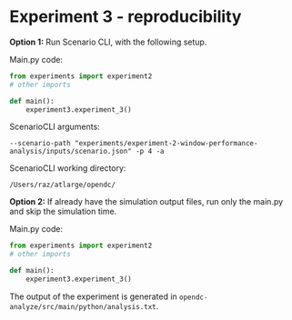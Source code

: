 # Experiment 3 - reproducibility

**Option 1:** Run Scenario CLI, with the following setup.

Main.py code:
```python
from experiments import experiment2
# other imports

def main():
    experiment3.experiment_3()
```

ScenarioCLI arguments:
```
--scenario-path "experiments/experiment-2-window-performance-analysis/inputs/scenario.json" -p 4 -a
```

ScenarioCLI working directory:
```
/Users/raz/atlarge/opendc/
```


**Option 2:** If already have the simulation output files, run only the main.py and skip the simulation time.

Main.py code:
```python
from experiments import experiment2
# other imports

def main():
    experiment3.experiment_3()
```


The output of the experiment is generated in 
```opendc-analyze/src/main/python/analysis.txt```.
